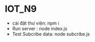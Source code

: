 # IOT_N9

- cài đặt thư viện: npm i
- Run server : node index.js
- Test Subcribe data: node subcribe.js
